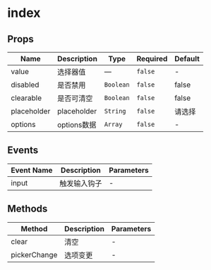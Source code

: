 # index

## Props

<!-- @vuese:index:props:start -->
|Name|Description|Type|Required|Default|
|---|---|---|---|---|
|value|选择器值|—|`false`|-|
|disabled|是否禁用|`Boolean`|`false`|false|
|clearable|是否可清空|`Boolean`|`false`|false|
|placeholder|placeholder|`String`|`false`|请选择|
|options|options数据|`Array`|`false`|-|

<!-- @vuese:index:props:end -->


## Events

<!-- @vuese:index:events:start -->
|Event Name|Description|Parameters|
|---|---|---|
|input|触发输入钩子|-|

<!-- @vuese:index:events:end -->


## Methods

<!-- @vuese:index:methods:start -->
|Method|Description|Parameters|
|---|---|---|
|clear|清空|-|
|pickerChange|选项变更|-|

<!-- @vuese:index:methods:end -->


